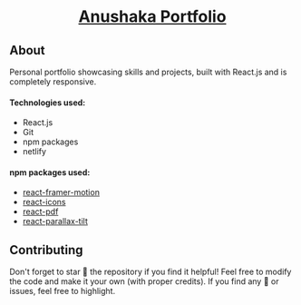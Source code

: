 <h1 align="center">
  <a href="https://anushaka.netlify.app/">Anushaka Portfolio</a>
</h1>

## About
Personal portfolio showcasing skills and projects, built with React.js and is completely responsive.

#### Technologies used:

- React.js
- Git
- npm packages
- netlify

#### npm packages used:

- [react-framer-motion](https://www.npmjs.com/package/framer-motion)
- [react-icons](https://www.npmjs.com/package/react-icons)
- [react-pdf](https://www.npmjs.com/package/react-pdf)
- [react-parallax-tilt](https://www.npmjs.com/package/react-parallax-tilt)

## Contributing

Don't forget to star 🌟 the repository if you find it helpful!
Feel free to modify the code and make it your own (with proper credits). 
If you find any 🐛 or issues, feel free to highlight.

